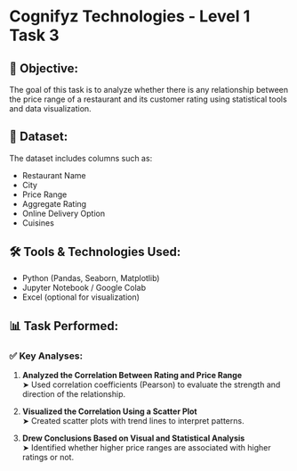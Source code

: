 # Cognifyz Technologies - Level 1 Task 3

## 🧠 Objective:
The goal of this task is to analyze whether there is any relationship between the price range of a restaurant and its customer rating using statistical tools and data visualization.

## 📂 Dataset:
The dataset includes columns such as:
- Restaurant Name
- City
- Price Range
- Aggregate Rating
- Online Delivery Option
- Cuisines

## 🛠️ Tools & Technologies Used:
- Python (Pandas, Seaborn, Matplotlib)
- Jupyter Notebook / Google Colab
- Excel (optional for visualization)

## 📊 Task Performed:

### ✅ Key Analyses:
1. **Analyzed the Correlation Between Rating and Price Range**  
   ➤ Used correlation coefficients (Pearson) to evaluate the strength and direction of the relationship.

2. **Visualized the Correlation Using a Scatter Plot**  
   ➤ Created scatter plots with trend lines to interpret patterns.

3. **Drew Conclusions Based on Visual and Statistical Analysis**  
   ➤ Identified whether higher price ranges are associated with higher ratings or not.


